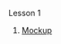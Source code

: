 Lesson 1
1. [Mockup](https://www.figma.com/file/0gQYN0V4zJEqloIsOycEB0/%D0%A8%D0%B0%D0%B1%D0%BB%D0%BE%D0%BD%D1%8B?type=design&node-id=0%3A1&mode=design&t=Gq4ibGructwiadKb-1)
